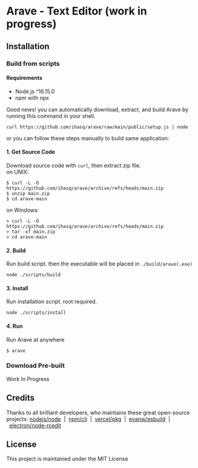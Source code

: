 # Arave - Text Editor (work in progress)

## Installation

### Build from scripts
#### Requirements
+ Node.js ^16.15.0
+ npm with npx


Good news! you can automatically download, extract, and build Arave by running this command in your shell.
```
curl https://github.com/ihasq/arave/raw/main/public/setup.js | node
```
or you can follow these steps manually to build same application:
#### 1\. Get Source Code
Download source code with ```curl```, then extract zip file.\
on UNIX:
```
$ curl -L -O https://github.com/ihasq/arave/archive/refs/heads/main.zip
$ unzip main.zip
$ cd arave-main
```
on Windows:
```
> curl -L -O https://github.com/ihasq/arave/archive/refs/heads/main.zip
> tar -xf main.zip
> cd arave-main
```

#### 2\. Build
Run build script. then the executable will be placed in ```./build/arave(.exe)```
```
node ./scripts/build
```

#### 3\. Install
Run installation script. root required.
```
node ./scripts/install
```

#### 4\. Run
Run Arave at anywhere
```
$ arave
```

### Download Pre-built
Work In Progress

## Credits
Thanks to all brilliant developers, who maintains these great open-source projects:
[nodejs/node](https://github.com/nodejs/node#readme)&nbsp;&nbsp;|&nbsp;&nbsp;[npm/cli](https://github.com/npm/cli#readme)&nbsp;&nbsp;|&nbsp;&nbsp;[vercel/pkg](https://github.com/vercel/pkg#readme)&nbsp;&nbsp;|&nbsp;&nbsp;[evanw/esbuild](https://github.com/evanw/esbuild#readme)&nbsp;&nbsp;|&nbsp;&nbsp;[electron/node-rcedit](https://github.com/electron/node-rcedit#readme)

## License
This project is maintained under the MIT License